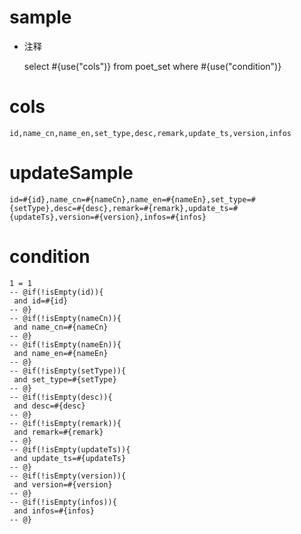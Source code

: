 
sample
===
* 注释

	select #{use("cols")} from poet_set  where  #{use("condition")}

cols
===
	id,name_cn,name_en,set_type,desc,remark,update_ts,version,infos

updateSample
===
	
	id=#{id},name_cn=#{nameCn},name_en=#{nameEn},set_type=#{setType},desc=#{desc},remark=#{remark},update_ts=#{updateTs},version=#{version},infos=#{infos}

condition
===

	1 = 1  
	-- @if(!isEmpty(id)){
	 and id=#{id}
	-- @}
	-- @if(!isEmpty(nameCn)){
	 and name_cn=#{nameCn}
	-- @}
	-- @if(!isEmpty(nameEn)){
	 and name_en=#{nameEn}
	-- @}
	-- @if(!isEmpty(setType)){
	 and set_type=#{setType}
	-- @}
	-- @if(!isEmpty(desc)){
	 and desc=#{desc}
	-- @}
	-- @if(!isEmpty(remark)){
	 and remark=#{remark}
	-- @}
	-- @if(!isEmpty(updateTs)){
	 and update_ts=#{updateTs}
	-- @}
	-- @if(!isEmpty(version)){
	 and version=#{version}
	-- @}
	-- @if(!isEmpty(infos)){
	 and infos=#{infos}
	-- @}
	
	